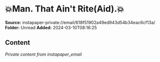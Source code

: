 # 💥Man. That Ain't Rite(Aid).💥

**Source:** instapaper-private://email/618f51902a49ed943d54b34eac6cf13a/
**Folder:** Unread
**Added:** 2024-03-10T08:16:25




## Content
*Private content from instapaper_email*
